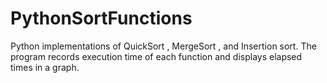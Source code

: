 # PythonSortFunctions
Python implementations of QuickSort , MergeSort , and Insertion sort. The program records execution time of each function and displays elapsed times in a graph. 
